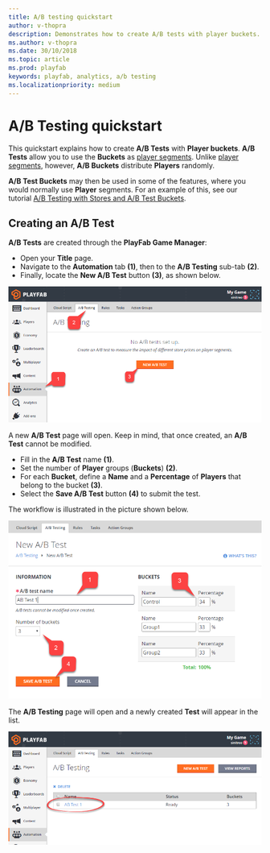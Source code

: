 ```yaml
---
title: A/B testing quickstart
author: v-thopra
description: Demonstrates how to create A/B tests with player buckets.
ms.author: v-thopra
ms.date: 30/10/2018
ms.topic: article
ms.prod: playfab
keywords: playfab, analytics, a/b testing
ms.localizationpriority: medium
---
```


# A/B Testing quickstart

This quickstart explains how to create **A/B Tests** with **Player buckets**. **A/B Tests** allow you to use the **Buckets** as [player segments](../segmentation/player-segmentation.md). Unlike [player segments](../segmentation/player-segmentation.md), however, **A/B Buckets** distribute **Players** randomly.

**A/B Test Buckets** may then be used in some of the features, where you would normally use **Player** segments. For an example of this, see our tutorial [A/B Testing with Stores and A/B Test Buckets](ab-testing-with-stores-and-test-buckets.md).

## Creating an A/B Test

**A/B Tests** are created through the **PlayFab Game Manager**:

- Open your **Title** page.
- Navigate to the **Automation** tab **(1)**, then to the **A/B Testing** sub-tab **(2)**.
- Finally, locate the **New A/B Test** button **(3)**, as shown below.

![Game Manager - Automation - A/B Testing - Open New A/B Test](media/tutorials/game-manager-automation-ab-testing-open-new-ab-test.png)  

A new **A/B Test** page will open. Keep in mind, that once created, an **A/B Test** cannot be modified.

- Fill in the **A/B Test** name **(1)**.
- Set the number of **Player** groups (**Buckets**) **(2)**.
- For each **Bucket**, define a **Name** and a **Percentage** of **Players** that belong to the bucket **(3)**.
- Select the **Save A/B Test** button **(4)** to submit the test.

The workflow is illustrated in the picture shown below.

![Game Manager - Automation - A/B Testing - New A/B Test](media/tutorials/game-manager-automation-ab-testing-new-ab-test.png)  

The **A/B Testing** page will open and a newly created **Test** will appear in the list.

![Game Manager - Automation - A/B Testing - List A/B Tests](media/tutorials/game-manager-automation-ab-testing-list-ab-tests.png)  

